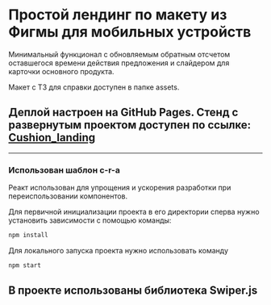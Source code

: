 # Простой лендинг по макету из Фигмы для мобильных устройств

Минимальный функционал с обновляемым обратным отсчетом оставшегося времени действия предложения и слайдером для карточки основного продукта.

Макет с ТЗ для справки доступен в папке assets.

## Деплой настроен на GitHub Pages. Стенд с развернутым проектом доступен по ссылке: [Cushion_landing](https://kamajorqa.github.io/Cushion_landing/)

---

### Использован шаблон c-r-a

Реакт использован для упрощения и ускорения разработки при переиспользовании компонентов.

Для первичной инициализации проекта в его директории сперва нужно установить зависимости с помощью команды:

```sh
npm install
```

Для локального запуска проекта нужно использовать команду

```sh
npm start
```

## В проекте использованы библиотека Swiper.js
